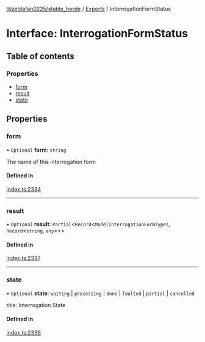 [@zeldafan0225/stable_horde](../../README.md) / [Exports](../modules.md) / InterrogationFormStatus

# Interface: InterrogationFormStatus

## Table of contents

### Properties

- [form](InterrogationFormStatus.md#form)
- [result](InterrogationFormStatus.md#result)
- [state](InterrogationFormStatus.md#state)

## Properties

### form

• `Optional` **form**: `string`

The name of this interrogation form

#### Defined in

[index.ts:2334](https://github.com/MrlolDev/stable_horde/blob/2389aa8/index.ts#L2334)

___

### result

• `Optional` **result**: `Partial`<`Record`<`ModelInterrogationFormTypes`, `Record`<`string`, `any`\>\>\>

#### Defined in

[index.ts:2337](https://github.com/MrlolDev/stable_horde/blob/2389aa8/index.ts#L2337)

___

### state

• `Optional` **state**: `waiting` \| `processing` \| `done` \| `faulted` \| `partial` \| `cancelled`

title: Interrogation State

#### Defined in

[index.ts:2336](https://github.com/MrlolDev/stable_horde/blob/2389aa8/index.ts#L2336)
